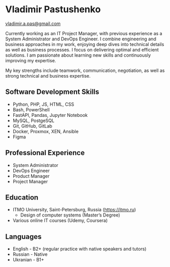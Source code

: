 # Vladimir Pastushenko #
vladimir.a.pas@gmail.com

Currently working as an IT Project Manager, with previous experience as a System Administrator and DevOps Engineer. I combine engineering and business approaches in my work, enjoying deep dives into technical details as well as business processes. I focus on delivering optimal and efficient solutions. I am passionate about learning new skills and continuously improving my expertise.

My key strengths include teamwork, communication, negotiation, as well as strong technical and business expertise.

## Software Development Skills ##
* Python, PHP, JS, HTML, CSS
* Bash, PowerShell
* FastAPI, Pandas, Jupyter Notebook
* MySQL, PostgeSQL
* Git, GitHub, GitLab
* Docker, Proxmox, XEN, Ansible
* Figma

## Professional Experience ##
* System Administrator
* DevOps Engineer
* Product Manager
* Project Manager

## Education ##
* ITMO University, Saint-Petersburg, Russia (https://itmo.ru)
	* Design of computer systems (Master’s Degree)
* Various online IT courses (Udemy, Coursera)

## Languages ##
* English - B2+ (regular practice with native speakers and tutors)
* Russian - Native
* Ukranian - B1+

